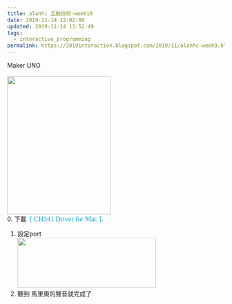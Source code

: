 ```yaml
---
title: alanhc 互動技術-week10
date: 2019-11-14 12:02:00
updated: 2019-11-14 13:52:49
tags:
  - interactive_programming
permalink: https://2019interaction.blogspot.com/2019/11/alanhc-week9.html
---
```


Maker UNO<br>
<br>
<a href="http://1.bp.blogspot.com/-JU3wRUNP_J0/XczRpPeidTI/AAAAAAAAK0Q/A-etmpsIO3A9KH5ulqKR4ZJBtQ_sMP4jwCK4BGAYYCw/s1600/IMG_2528.png" imageanchor="1"><img border="0" height="320" src="../../images/6137086720508714670-IMG_2528.png" width="240"></a><br>
0. 下載<span style="background-color: white; color: #5f727f; font-family: &quot;source sans pro&quot;; font-size: 16px;">&nbsp;&nbsp;</span><a href="https://cdn.cytron.io/makeruno/CH341SER_MAC.ZIP" style="background: rgb(255, 255, 255); box-sizing: border-box; color: #0da9dd; font-family: &quot;Source Sans Pro&quot;; font-size: 16px; margin-bottom: 0px; text-decoration-line: none; transition: color 0.3s ease 0s, background-color 0.3s ease 0s;">[ CH341 Driver for Mac ]</a><span style="background-color: white; color: #5f727f; font-family: &quot;source sans pro&quot;; font-size: 16px;">.</span><br>
1. 設定port<br>
<a href="http://2.bp.blogspot.com/-dTWROkcrOoc/XczRutrxuvI/AAAAAAAAK0Y/dhg3qkqBZuQ7SbMWgZYnh1Sva5zthr85QCK4BGAYYCw/s1600/%25E8%259E%25A2%25E5%25B9%2595%25E5%25BF%25AB%25E7%2585%25A7%2B2019-11-14%2B%25E4%25B8%258A%25E5%258D%258811.57.43.png" imageanchor="1"><img border="0" height="116" src="../../images/6137086720508714670-%25E8%259E%25A2%25E5%25B9%2595%25E5%25BF%25AB%25E7%2585%25A7%2B2019-11-14%2B%25E4%25B8%258A%25E5%258D%258811.57.43.png" width="320"></a><br>
2. 聽到 馬里奧的聲音就完成了
